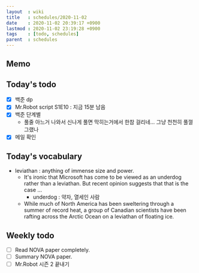 ```yaml
---
layout  : wiki
title   : schedules/2020-11-02
date    : 2020-11-02 20:39:17 +0900
lastmod : 2020-11-02 23:19:28 +0900
tags    : [todo, schedules]
parent  : schedules
---
```


## Memo
## Today's todo
 * [X] 백준 dp
 * [X] Mr.Robot script S1E10 : 지금 15분 남음
 * [X] 백준 단계별
   * 풀줄 아느거 나와서 신나게 풀면 막히는거에서 한참 걸리네... 그냥 천천히 풀껄 그랬나
 * [X] 메일 확인

## Today's vocabulary
 * leviathan : anything of immense size and power.
   * It's ironic that Microsoft has come to be viewed as an underdog rather than a leviathan. But recent opinion suggests that that is the case ...
     * underdog : 약자, 열세인 사람
   * While much of North America has been sweltering through a summer of record heat, a group of Canadian scientists have been rafting across the Arctic Ocean on a leviathan of floating ice.

## Weekly todo
 * [ ] Read NOVA paper completely.
 * [ ] Summary NOVA paper.
 * [ ] Mr.Robot 시즌 2 끝내기
